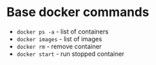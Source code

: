 # Base docker commands
* ```docker ps -a``` - list of containers
* ```docker images``` - list of images
* ```docker rm``` - remove container
* ```docker start``` - run stopped container